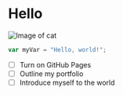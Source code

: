 # Hello
![Image of cat](https://trikky.ru/wp-content/blogs.dir/1/files/2023/03/23/zyro-image-11.jpg)

``` javascript
var myVar = "Hello, world!";
```
- [ ] Turn on GitHub Pages
- [ ] Outline my portfolio
- [ ] Introduce myself to the world

